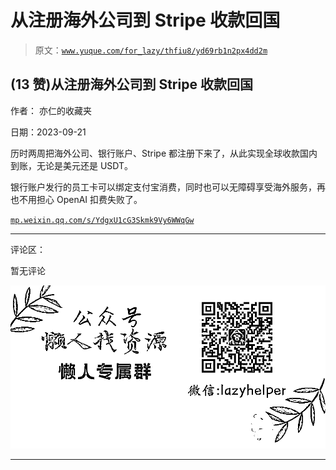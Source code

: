 # 从注册海外公司到 Stripe 收款回国

> 原文：[`www.yuque.com/for_lazy/thfiu8/yd69rb1n2px4dd2m`](https://www.yuque.com/for_lazy/thfiu8/yd69rb1n2px4dd2m)

## (13 赞)从注册海外公司到 Stripe 收款回国

作者： 亦仁的收藏夹

日期：2023-09-21

历时两周把海外公司、银行账户、Stripe 都注册下来了，从此实现全球收款国内到账，无论是美元还是 USDT。

银行账户发行的员工卡可以绑定支付宝消费，同时也可以无障碍享受海外服务，再也不用担心 OpenAI 扣费失败了。

[`mp.weixin.qq.com/s/YdgxU1cG3Skmk9Vy6WWqGw`](https://mp.weixin.qq.com/s/YdgxU1cG3Skmk9Vy6WWqGw)

* * *

评论区：

暂无评论

![](img/1c37d505930596d12a88ab23e11aa07a.png)

* * *